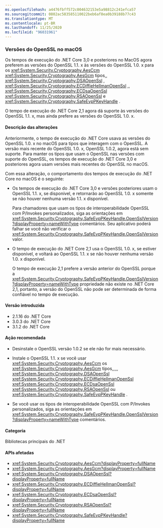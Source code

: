 ```yaml
---
ms.openlocfilehash: a4476fbff572c004632153e5a98812c241efca57
ms.sourcegitcommit: 0802ac583585110022beb6af8ea0b39188b77c43
ms.translationtype: MT
ms.contentlocale: pt-BR
ms.lasthandoff: 11/25/2020
ms.locfileid: "96031961"
---
```

### <a name="openssl-versions-on-macos"></a>Versões do OpenSSL no macOS

Os tempos de execução do .NET Core 3,0 e posteriores no MacOS agora preferem as versões do OpenSSL 1.1. x às versões do OpenSSL 1.0. x para os <xref:System.Security.Cryptography.AesCcm> <xref:System.Security.Cryptography.AesGcm> tipos,, <xref:System.Security.Cryptography.DSAOpenSsl> , <xref:System.Security.Cryptography.ECDiffieHellmanOpenSsl> ,, <xref:System.Security.Cryptography.ECDsaOpenSsl> <xref:System.Security.Cryptography.RSAOpenSsl> e <xref:System.Security.Cryptography.SafeEvpPKeyHandle> .

O tempo de execução do .NET Core 2,1 agora dá suporte às versões do OpenSSL 1.1. x, mas ainda prefere as versões do OpenSSL 1.0. x.

#### <a name="change-description"></a>Descrição das alterações

Anteriormente, o tempo de execução do .NET Core usava as versões do OpenSSL 1.0. x no macOS para tipos que interagem com o OpenSSL. A versão mais recente do OpenSSL 1.0. x, OpenSSL 1.0.2, agora está sem suporte. Para manter os tipos que usam o OpenSSL nas versões com suporte do OpenSSL, os tempos de execução do .NET Core 3,0 e posteriores agora usam versões mais recentes do OpenSSL no macOS.

Com essa alteração, o comportamento dos tempos de execução do .NET Core no macOS é o seguinte:

- Os tempos de execução do .NET Core 3,0 e versões posteriores usam o OpenSSL 1.1. x, se disponível, e retornarão ao OpenSSL 1.0. x somente se não houver nenhuma versão 1.1. x disponível.

  Para chamadores que usam os tipos de interoperabilidade OpenSSL com P/Invokes personalizados, siga as orientações em <xref:System.Security.Cryptography.SafeEvpPKeyHandle.OpenSslVersion?displayProperty=nameWithType> comentários. Seu aplicativo poderá falhar se você não verificar o <xref:System.Security.Cryptography.SafeEvpPKeyHandle.OpenSslVersion> valor.

- O tempo de execução do .NET Core 2,1 usa o OpenSSL 1.0. x, se estiver disponível, e voltará ao OpenSSL 1.1. x se não houver nenhuma versão 1.0. x disponível.

  O tempo de execução 2,1 prefere a versão anterior do OpenSSL porque a <xref:System.Security.Cryptography.SafeEvpPKeyHandle.OpenSslVersion?displayProperty=nameWithType> propriedade não existe no .NET Core 2,1, portanto, a versão do OpenSSL não pode ser determinada de forma confiável no tempo de execução.

#### <a name="version-introduced"></a>Versão introduzida

- 2.1.16 do .NET Core
- 3.0.3 do .NET Core
- 3.1.2 do .NET Core

#### <a name="recommended-action"></a>Ação recomendada

- Desinstale o OpenSSL versão 1.0.2 se ele não for mais necessário.

- Instale o OpenSSL 1.1. x se você usar <xref:System.Security.Cryptography.AesCcm> os <xref:System.Security.Cryptography.AesGcm> tipos,,,,, <xref:System.Security.Cryptography.DSAOpenSsl> <xref:System.Security.Cryptography.ECDiffieHellmanOpenSsl> <xref:System.Security.Cryptography.ECDsaOpenSsl> <xref:System.Security.Cryptography.RSAOpenSsl> ou <xref:System.Security.Cryptography.SafeEvpPKeyHandle> .

- Se você usar os tipos de interoperabilidade OpenSSL com P/Invokes personalizados, siga as orientações em <xref:System.Security.Cryptography.SafeEvpPKeyHandle.OpenSslVersion?displayProperty=nameWithType> comentários.

#### <a name="category"></a>Categoria

Bibliotecas principais do .NET

#### <a name="affected-apis"></a>APIs afetadas

- <xref:System.Security.Cryptography.AesCcm?displayProperty=fullName>
- <xref:System.Security.Cryptography.AesGcm?displayProperty=fullName>
- <xref:System.Security.Cryptography.DSAOpenSsl?displayProperty=fullName>
- <xref:System.Security.Cryptography.ECDiffieHellmanOpenSsl?displayProperty=fullName>
- <xref:System.Security.Cryptography.ECDsaOpenSsl?displayProperty=fullName>
- <xref:System.Security.Cryptography.RSAOpenSsl?displayProperty=fullName>
- <xref:System.Security.Cryptography.SafeEvpPKeyHandle?displayProperty=fullName>

<!--

#### Affected APIs

- `T:System.Security.Cryptography.AesCcm``
- `T:System.Security.Cryptography.AesGcm`
- `T:System.Security.Cryptography.DSAOpenSsl`
- `T:System.Security.Cryptography.ECDiffieHellmanOpenSsl`
- `T:System.Security.Cryptography.ECDsaOpenSsl`
- `T:System.Security.Cryptography.RSAOpenSsl`
- `T:System.Security.Cryptography.SafeEvpPKeyHandle`

-->
